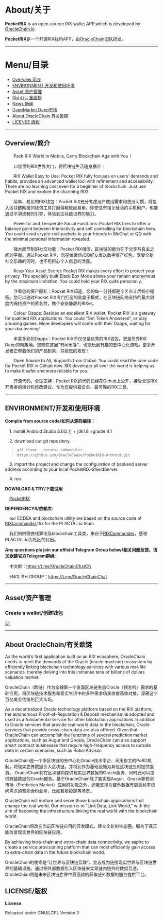 # About/关于

**PocketRIX** is an open-source RIX wallet APP,which is developed by [OracleChain.io](https://oraclechain.io).

**PocketRIX**是一个开源RIX钱包APP，由[OracleChain团队](https://oraclechain.io)研发。

-------------------------------

# Menu/目录
+ [Overview  简介](#1)
+ [ENVIRONMENT  开发和使用环境](#2)
+ [Asset 资产管理](#3)
+ [RishList  富豪榜](#4)
+ [News 新闻](#5)
+ [DappMarket  Dapp市场](#6)
+ [About OracleChain  有关欧链](#7)
+ [LICENSE  版权](#8)

------------------------------

<h2 id="1">Overview/简介</h2>

&emsp;&emsp;Pack RIX World in Mobile, Carry Blockchain Age with You！      

&emsp;&emsp;口袋里的RIX世界大门，将区块链生活随身携带！
   
&emsp;&emsp;RIX Wallet Easy to Use: Pocket RIX fully focuses on users’ demands and habits, provides an advanced wallet tool with refinement and accessibility. There are no learning cost even for a beginner of blockchain. Just use Pocket RIX and explore the charming RIX!     

&emsp;&emsp;简单、易用的RIX钱包：Pocket RIX充分考虑用户使用需求和使用习惯，将接入区块链网络的钱包工具打磨得精致而易用，即使没有相关经验的手机用户，也能通过平滑流畅的引导，体验到区块链世界的魅力。   

&emsp;&emsp;Powerful and Temperate Social Functions: Pocket RIX tries to offer a balance point between Interactivity and self controlling for blockchain lives. You could send crypto-red-packets to your friends in WeChat or QQ with the minimal personal information revealed.       

&emsp;&emsp;强大而节制的社交功能：Pocket RIX相信，区块链的魅力在于分享与自主之间的平衡。通过Pocket RIX，您在给微信/QQ好友发送数字资产红包、享受全新社交乐趣的同时，也不用担心个人信息的泄露。

&emsp;&emsp;Keep Your Asset Secret: Pocket RIX makes every effort to protect your privacy. The specially built Black Box Mode allows your remain anonymous by the maximum limitation. You could hold your RIX quite personally.      

&emsp;&emsp;注重您的资产隐私：Pocket RIX知道，您的每一分钱都是辛苦奋斗后的小秘密。您可以通过Pocket RIX专门打造的黑盒子模式，在区块链网络支持的最大限度内保持资产的匿名性，做个安安静静的RIXer。
    
&emsp;&emsp;Colour Dapps: Besides an excellent RIX wallet, Pocket RIX is a gateway for qualitied RIX applications. You could “Get Token Answered”, or play amusing games. More developers will come with their Dapps, waiting for your discovering!     

&emsp;&emsp;丰富多彩的Dapps：Pocket RIX不仅仅是优秀的RIX钱包，更是优秀RIX Dapp的聚集地。您能在这里“有问币答”，也能玩到有趣的去中心化游戏。更多开发者正带着他们的产品到来，只能您的发现！  


&emsp;&emsp;Open Source to All, Supports from Global: You could read the core code for Pocket RIX in Github now. RIX developer all over the world is helping us to make it safer and more reliable for you.     

&emsp;&emsp;开源代码，全球支持：Pocket RIX的代码已经在Github上公开，接受全球RIX开发者的审计和修改建议，专为您提供最安全、最可靠的RIX工具。

------------------------------
<h2 id="2">ENVIRONMENT/开发和使用环境</h2>

**Compile from source code/如何从源码编译：**

&emsp;1. install Android Studio 3.0以上 + jdk1.8 +gradle 4.1

&emsp;2. download our git repository.
>`git clone --recurse-submodules https://github.com/OracleChain/PocketRIX-Android.git` 

&emsp;3. import the project and change the configuration of backend server address according to your local PocketRIX-ShieldServer.

&emsp;4. run

**DOWNLOAD & TRY/下载试用**

&emsp;[PocketRIX](https://pocketRIX.com/)


**DEPENDENCYS/依赖库:**

&emsp;our ECDSA and blockchain utility are based on the source code of [RIXCommander](https://github.com/plactal/RIXCommander),thx for the PLACTAL.io team

&emsp;我们的椭圆曲线算法及blockchain工具类，来自于[RIXCommander](https://github.com/plactal/RIXCommander)，感谢PLACTAL.io为社区的付出。


**Any questions pls join our official Telegram Group below/相关问题反馈，请加欧链官方Telegram群组:**

&emsp;中文群：https://t.me/OracleChainChatCN

&emsp;ENGLISH GROUP：https://t.me/OracleChainChat

------------------------------

<h2 id="3">Asset/资产管理</h2>

### Create a wallet/创建钱包
![](https://github.com/OracleChain/PocketRIX/raw/master/screenshots/wallet.PNG)


------------------------------
<h2 id="7">About OracleChain/有关欧链</h2>

As the world’s first application built on an RIX ecosphere, OracleChain needs to meet the demands of the Oracle (oracle machine) ecosystem by efficiently linking blockchain technology services with various real-life scenarios, thereby delving into this immense tens of billions of dollars valuation market.

OracleChain（欧链）作为全球第一个直面区块链生态Oracle（预言机）需求的基础应用，将区块链技术服务和现实生活中的多种需求场景直接高效对接，深耕这个百亿美金估值的巨大市场。

As a decentralized Oracle technology platform based on the RIX platform, the autonomous Proof-of-Reputation & Deposit mechanism is adopted and used as a fundamental service for other blockchain applications.In addition to Oracle services that provide real-world data to the blockchain, Oracle services that provide cross-chain data are also offered. Given that OracleChain can accomplish the functions of several prediction market applications, such as Augur and Gnosis, OracleChain can also support smart contract businesses that require high-frequency access to outside data in certain scenarios, such as Robo-Advisor.

OracleChain是一个多区块链的去中心化Oracle技术平台，采用自主的PoRD机制，将现实世界数据引入区块链，并将此作为基础设施为其他区块链应用提供服务。
OracleChain将在区块链内提供现实世界数据的Oracle服务，同时还可以提供跨链数据的Oracle服务。基于OracleChain除了能实现Augur、Gnosis等预测市场（Prediction Market）应用的功能之外，还能支撑对链外数据有更高频率访问需求的智能合约业务，比如智能投顾等场景。

OracleChain will nurture and serve those blockchain applications that change the real world. Our mission is to “Link Data, Link World,” with the aim of becoming the infrastructure linking the real world with the blockchain world.

OracleChain将改变当前区块链应用的开发模式，建立全新的生态圈，服务于真正能改变现实世界的区块链应用。

By achieving intra-chain and extra-chain data connectivity, we aspire to create a service provisioning platform that can most efficiently gain access to extra-chain data in the future blockchain world.

OracleChain的使命是“让世界与区块链互联”，立志成为链接现实世界与区块链世界的基础设施，通过把外部数据引入区块链来实现链内链外的数据互通，OracleChian将是未来区块链世界中最高效的获取链外数据的服务提供平台。

<h2 id="8">LICENSE/版权</h2>

**License**

Released under GNU/LGPL Version 3
